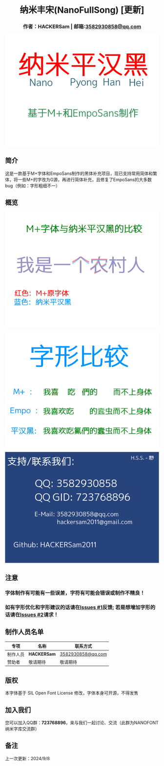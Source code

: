 <div align="center">

# 纳米丰宋(NanoFullSong) [更新]
### 作者：HACKERSam    |    邮箱:3582930858@qq.com
</div>

![s0](s0.png)

## 简介

这是一款基于M+字体和EmpoSans制作的黑体补充项目，现已支持常用简体和繁体，将一些M+的字改为G源，再进行简体补充，且修复了EmpoSans的大多数bug（例如：字形粗细不一）

## 概览

![s1](s1.png)

![s2](s2-1.png)

![s3](s3.png)

## 注意

### 字体制作有可能有一些误差，字符有可能会错误或制作不精良！

### 如有**字形优化**和**字形建议**的话请在[Issues #1](https://github.com/HACKERSam2011/NanoPyongHanHei/issues/1)反馈; 若是想**增加字形**的话请在[Issues #2](https://github.com/HACKERSam2011/NanoPyongHanHei/issues/2)请求！

## 制作人员名单

|专项|名称|联系方式|
|-|-|-|
|制作人员|**HACKERSam**|3582930858@qq.com|
|赞助者|敬请期待|敬请期待|

## 版权

本字体基于 SIL Open Font License 修改，字体本身可开源，不得发售

## 加入我们

您可以加入QQ群：**723768896**，来与我们一起讨论、交流（此群为NANOFONT纳米字库交流群）

## 备注
上一次更新：2024/9/8
